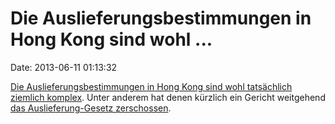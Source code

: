 Die Auslieferungsbestimmungen in Hong Kong sind wohl \...
=========================================================

Date: 2013-06-11 01:13:32

[Die Auslieferungsbestimmungen in Hong Kong sind wohl tatsächlich
ziemlich
komplex](http://www.csmonitor.com/World/Asia-Pacific/2013/0610/Edward-Snowden-Why-the-NSA-whistleblower-fled-to-Hong-Kong).
Unter anderem hat denen kürzlich ein Gericht weitgehend [das
Auslieferung-Gesetz
zerschossen](http://www.salon.com/2013/06/10/hong_kong_might_be_snowdens_best_landing_place_partner/).
